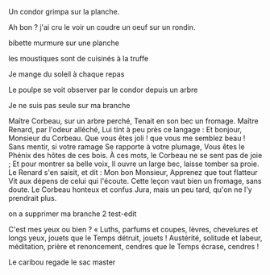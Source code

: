 Un condor grimpa sur la planche.

Ah bon ? j'ai cru le voir un coudre un oeuf sur un rondin.

bibette murmure sur une planche

les moustiques sont de cuisinés à la truffe

Je mange du soleil à chaque repas 

Le poulpe se voit observer par le condor depuis un arbre

Je ne suis pas seule sur ma branche

Maître Corbeau, sur un arbre perché,
Tenait en son bec un fromage.
Maître Renard, par l'odeur alléché,
Lui tint à peu près ce langage :
Et bonjour, Monsieur du Corbeau.
Que vous êtes joli ! que vous me semblez beau !
Sans mentir, si votre ramage
Se rapporte à votre plumage,
Vous êtes le Phénix des hôtes de ces bois.
À ces mots, le Corbeau ne se sent pas de joie ;
Et pour montrer sa belle voix,
Il ouvre un large bec, laisse tomber sa proie.
Le Renard s'en saisit, et dit : Mon bon Monsieur,
Apprenez que tout flatteur
Vit aux dépens de celui qui l'écoute.
Cette leçon vaut bien un fromage, sans doute.
Le Corbeau honteux et confus
Jura, mais un peu tard, qu'on ne l'y prendrait plus.

on a supprimer ma branche 2
 test-edit
 
C'est mes yeux ou bien ? 
« Luths, parfums et coupes,
lèvres, chevelures et longs yeux,
jouets que le Temps détruit, jouets !
Austérité, solitude et labeur,
méditation, prière et renoncement,
cendres que le Temps écrase, cendres ! 



Le caribou regade le sac
master
